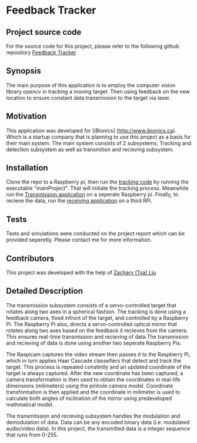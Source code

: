 # Feedback Tracker

## Project source code

For the source code for this project, please refer to the following github repository [Feedback Tracker](https://github.com/zurkiyeh/FeedbackTracker)

## Synopsis

The main purpose of this application is to employ the computer vision library opencv in tracking a moving target. Then using feedback on the new location to ensure constant data transmission to the target via laser.

## Motivation

This application was developed for [iBionics] (http://www.ibionics.ca). Which is a startup company that is planning to use this project as a basis for their main system. The main system consists of 2 subsystems; Tracking and detection subsystem as well as transmition and recieving subsystem.

## Installation

Clone the repo to a Raspberry pi, then run the [tracking code](https://github.com/zurkiyeh/FeedbackTracker/tree/master/Tracker/build) by running the executable "mainProject". That will initiate the tracking process. Meanwhile run the [Transmission application](https://github.com/zurkiyeh/FeedbackTracker/tree/master/Transmission/onebyte/trans) on a seperate Raspberry pi. Finally, to recieve the data, run the [receiving application](https://github.com/zurkiyeh/FeedbackTracker/tree/master/Transmission/onebyte/rec) on a third RPi. 


## Tests

Tests and simulations were conducted on the project report which can be provided seperetly. Please contact me for more information.

## Contributors

This project was developed with the help of [Zachary (Tsa) Liu ](https://www.linkedin.com/in/tsaliu)



## Detailed Description


The transmission subsystem consists of a servo-controlled target that rotates along two axes in a spherical fashion. The tracking is done using a feedback camera, fixed infront of the target, and controlled by a Raspberry Pi. The Raspberry Pi also, directs a servo-controlled optical mirror that rotates along two axes based on the feedback it recieves from the camera. This ensures real-time transmission and recieving of data.The transmission and recieving of data is done using another two seperate Raspberry Pis.


The Raspicam captures the video stream then passes it to the Raspberry Pi, which in turn applies Haar Cascade classefiers that detect and track the target. This process is repeated constintly and an updated coordinate of the target is always captured. After the new coordinate has been captured, a camera transformation is then used to obtain the coordinates in real-life dimensions (milimeters) using the pinhole camera model. Coordinate transformation is then applied and the coordinate in milimeter is used to
calculate both angles of inclination of the mirror using predeveloped mathmatical model.

The transmitssion and recieving subsystem handles the modulation and demodulation of data. Data can be any encoded binary data (i.e. modulated audio/video data). In this project, the transmitted data is a integer sequence that runs from 0-255.

